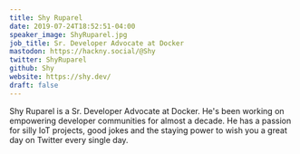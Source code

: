 ```yaml
---
title: Shy Ruparel
date: 2019-07-24T18:52:51-04:00
speaker_image: ShyRuparel.jpg
job_title: Sr. Developer Advocate at Docker
mastodon: https://hackny.social/@Shy
twitter: ShyRuparel
github: Shy
website: https://shy.dev/
draft: false
---
```


Shy Ruparel is a Sr. Developer Advocate at Docker. He's been working on empowering developer communities for almost a decade. He has a passion for silly IoT projects, good jokes and the staying power to wish you a great day on Twitter every single day.
